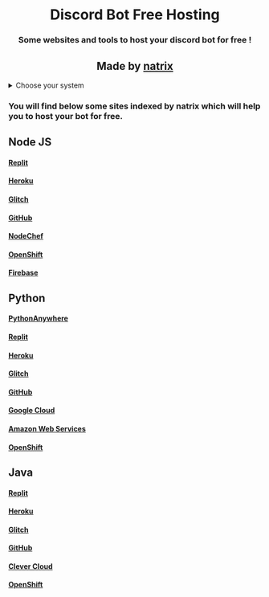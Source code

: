 <div align="center"> 
<h1>Discord Bot Free Hosting</h1>
<h3>Some websites and tools to host your discord bot for free !<h3/>
<h2>Made by <a href="https://github.com/natrixdev">natrix</a></h2>
</div> 


<details>
  <summary>Choose your system</summary>
  <ol>
    <li>
      <a href="#nodejs">Node JS</a>
    </li>
    <li>
      <a href="#python">Python</a>
    </li>
    <li><a href="#java">Java</a></li>
  </ol>
</details>

### You will find below some sites indexed by natrix which will help you to host your bot for free.



## Node JS 

#### [Replit](https://replit.com/~)
#### [Heroku](https://www.heroku.com)
#### [Glitch](https://glitch.com)
#### [GitHub](https://github.com)
#### [NodeChef](https://www.nodechef.com)
#### [OpenShift](https://www.ibm.com/cloud/openshift)
#### [Firebase](https://firebase.google.com)

## Python 

#### [PythonAnywhere](https://www.pythonanywhere.com)
#### [Replit](https://replit.com/~)
#### [Heroku](https://www.heroku.com)
#### [Glitch](https://glitch.com)
#### [GitHub](https://github.com)
#### [Google Cloud](cloud.google.com)
#### [Amazon Web Services](https://aws.amazon.com)
#### [OpenShift](https://www.ibm.com/cloud/openshift)

## Java

#### [Replit](https://replit.com/~)
#### [Heroku](https://www.heroku.com)
#### [Glitch](https://glitch.com)
#### [GitHub](https://github.com)
#### [Clever Cloud](www.clever-cloud.com/)
#### [OpenShift](https://www.ibm.com/cloud/openshift)
